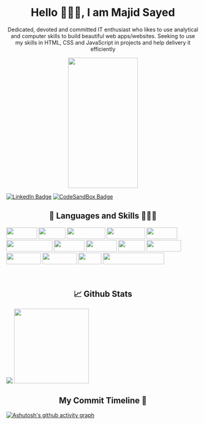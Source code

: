 <h1 align="center">Hello 🙋🏻‍♂️, I am Majid Sayed</h1>

<p align="center">Dedicated, devoted and committed IT enthusiast who likes to use analytical and computer skills to build beautiful web apps/websites. Seeking to use my skills in HTML, CSS and JavaScript in projects and help
delivery it efficiently</p>

<p align="center" >
   <img src="https://images.unsplash.com/photo-1571171637578-41bc2dd41cd2?ixlib=rb-1.2.1&ixid=MnwxMjA3fDB8MHxwaG90by1wYWdlfHx8fGVufDB8fHx8&auto=format&fit=crop&w=1170&q=80" height="340px" width="60%"/>
</p>

[![LinkedIn Badge](https://img.shields.io/badge/LinkedIn-Profile-informational?style=flat&logo=linkedin&logoColor=white&color=0D76A8)](https://www.linkedin.com/in/majid-sayyed-99610b228/)
[![CodeSandBox Badge](https://img.shields.io/badge/CodeSandBox-Profile-black)](https://codesandbox.io/dashboard/drafts?workspace=01ce0933-d23a-4c86-9788-87c34448c680)

<h2 align="center" >📜 Languages and Skills 👨🏻‍💻</h2>
<p >
<img src="https://img.shields.io/badge/html5-%23E34F26.svg?style=for-the-badge&logo=html5&logoColor=white" height="30px" width="80px"/>
<img src="https://img.shields.io/badge/css3-%231572B6.svg?style=for-the-badge&logo=css3&logoColor=white" height="30px" width="70px"/>
<img src="https://img.shields.io/badge/javascript-%23323330.svg?style=for-the-badge&logo=javascript&logoColor=%23F7DF1E" height="30px" width="100px"/>
<img src="https://img.shields.io/badge/typescript-%23007ACC.svg?style=for-the-badge&logo=typescript&logoColor=white" height="30px" width="100px"/>
<img src="https://img.shields.io/badge/react-%2320232a.svg?style=for-the-badge&logo=react&logoColor=%2361DAFB" height="30px" width="80px"/>
<img src="https://img.shields.io/badge/React_Router-CA4245?style=for-the-badge&logo=react-router&logoColor=white" height="30px" width="120px"/>
<img src="https://img.shields.io/badge/redux-%23593d88.svg?style=for-the-badge&logo=redux&logoColor=white" height="30px" width="80px"/>
<img src="https://img.shields.io/badge/chakra-%234ED1C5.svg?style=for-the-badge&logo=chakraui&logoColor=white" height="30px" width="80px"/>
<img src="https://img.shields.io/badge/NPM-%23000000.svg?style=for-the-badge&logo=npm&logoColor=white" height="30px" width="70px"/>
<img src="https://img.shields.io/badge/netlify-%23000000.svg?style=for-the-badge&logo=netlify&logoColor=#00C7B7" height="30px" width="90px"/>
<img src="https://img.shields.io/badge/heroku-%23430098.svg?style=for-the-badge&logo=heroku&logoColor=white" height="30px" width="90px"/>
<img src="https://img.shields.io/badge/vercel-%23000000.svg?style=for-the-badge&logo=vercel&logoColor=white" height="30px" width="90px"/>
<img src="https://img.shields.io/badge/GIT-E44C30?style=for-the-badge&logo=git&logoColor=white" height="30px" width="60px"/>
<img src="https://img.shields.io/badge/Visual_Studio_Code-0078D4?style=for-the-badge&logo=visual%20studio%20code&logoColor=white" height="30px" width="160px"/>
</p>
<br/>
<h2 align="center" > 📈 Github Stats</h2>
<p>
<img src="https://github-readme-stats.vercel.app/api?username=SayedMajid&theme=tokyonight&show_icons=true" />
<img src="https://github-readme-stats.vercel.app/api/top-langs/?username=SayedMajid&theme=tokyonight" height="195px"/>
</p>
<h2 align="center" >My Commit Timeline 📝</h2>

[![Ashutosh's github activity graph](https://activity-graph.herokuapp.com/graph?username=SayedMajid&bg_color=3e3c37&color=c181bb&line=7668b1&point=8c3fa2&area=true&hide_border=true)](https://github.com/ashutosh00710/github-readme-activity-graph)










